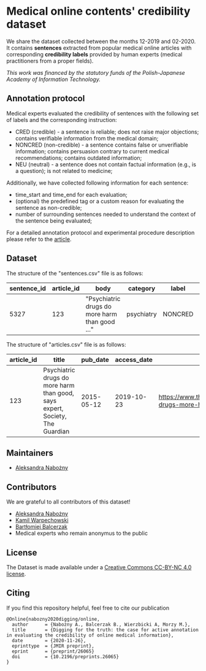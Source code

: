 # Medical online contents' credibility dataset
We share the dataset collected between the months 12-2019 and 02-2020. It contains **sentences** extracted from popular medical online articles with corresponding **credibility labels** provided by human experts (medical practitioners from a proper fields).

*This work was financed by the statutory funds of the Polish-Japanese Academy of Information Technology.*

## Annotation protocol
Medical experts evaluated the credibility of sentences with the following set of labels and the corresponding instruction: 

* CRED (credible) - a sentence is reliable; does not raise major objections; contains verifiable information from the medical domain; 
* NONCRED (non-credible) - a sentence contains false or unverifiable information; contains persuasion contrary to current medical recommendations; contains outdated information; 
* NEU (neutral) - a sentence does not contain factual information (e.g., is a question); is not related to medicine; 

Additionally, we have collected following information for each sentence: 

* time_start and time_end for each evaluation; 
* (optional) the predefined tag or a custom reason for evaluating the sentence as non-credible; 
* number of surrounding sentences needed to understand the context of the sentence being evaluated; 

For a detailed annotation protocol and experimental procedure description please refer to the [article](https://preprints.jmir.org/preprint/26065).

## Dataset

The structure of the "sentences.csv" file is as follows:

sentence_id | article_id | body | category | label | keywords | time_start | time_end | context_window | tags | reason
--- | --- | --- | --- | --- | --- | --- | --- | --- | --- | ---
5327 | 123 | "Psychiatric drugs do more harm than good ..." | psychiatry | NONCRED | "drug, gøtzsche, psychiatric, dementia, antipsychotic" | 2019-12-19 16:06:56.694 | 2019-12-19 16:12:11.418 | 0 | is anecdote

The structure of "articles.csv" file is as follows:

article_id | title | pub_date | access_date | url | keywords
--- | --- | --- | --- | --- | ---
123 | Psychiatric drugs do more harm than good, says expert, Society, The Guardian | 2015-05-12 | 2019-10-23 | https://www.theguardian.com/society/2015/may/12/psychiatric-drugs-more-harm-than-good-expert | drug, gøtzsche, psychiatric, dementia, antipsychotic

## Maintainers
* [Aleksandra Nabożny](https://github.com/alenabozny "aleksandra.nabozny@pja.edu.pl")

## Contributors
We are grateful to all contributors of this dataset!
* [Aleksandra Nabożny](https://github.com/alenabozny "aleksandra.nabozny@pja.edu.pl")
* [Kamil Warpechowski](https://github.com/kwarpechowski "kwarpech@pja.edu.pl")
* [Bartłomiej Balcerzak](https://github.com/alenabozny/medical_credibility_corpus "b.balcerzak@pjwstk.edu.pl")
* Medical experts who remain anonymus to the public

## License
The Dataset is made available under a [Creative Commons CC-BY-NC 4.0 license](https://creativecommons.org/licenses/by-nc/4.0/legalcode).

## Citing
If you find this repository helpful, feel free to cite our publication 

```
@Online{nabozny2020digging/online,
  author      = {Nabożny A., Balcerzak B., Wierzbicki A, Morzy M.},
  title       = {Digging for the truth: the case for active annotation in evaluating the credibility of online medical information},
  date        = {2020-11-26},
  eprinttype  = {JMIR preprint},
  eprint      = {preprint/26065}
  doi         = {10.2196/preprints.26065}
}
```
